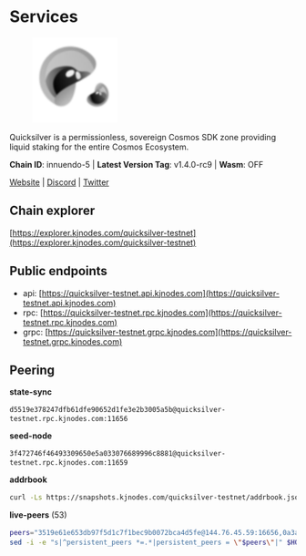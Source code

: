 # Services

<figure><img src="https://raw.githubusercontent.com/kj89/cosmos-images/main/logos/quicksilver.png" width="150" alt=""><figcaption></figcaption></figure>

Quicksilver is a permissionless, sovereign Cosmos SDK zone providing liquid staking for the entire Cosmos Ecosystem.

**Chain ID**: innuendo-5 | **Latest Version Tag**: v1.4.0-rc9 | **Wasm**: OFF

[Website](https://quicksilver.zone) | [Discord](https://discord.gg/quicksilverprotocol) | [Twitter](https://twitter.com/quicksilverzone)




## Chain explorer
[https://explorer.kjnodes.com/quicksilver-testnet](https://explorer.kjnodes.com/quicksilver-testnet)

## Public endpoints

* api: [https://quicksilver-testnet.api.kjnodes.com](https://quicksilver-testnet.api.kjnodes.com)
* rpc: [https://quicksilver-testnet.rpc.kjnodes.com](https://quicksilver-testnet.rpc.kjnodes.com)
* grpc: [https://quicksilver-testnet.grpc.kjnodes.com](https://quicksilver-testnet.grpc.kjnodes.com)

## Peering

**state-sync**

```text
d5519e378247dfb61dfe90652d1fe3e2b3005a5b@quicksilver-testnet.rpc.kjnodes.com:11656
```

**seed-node**

```text
3f472746f46493309650e5a033076689996c8881@quicksilver-testnet.rpc.kjnodes.com:11659
```

**addrbook**
```bash
curl -Ls https://snapshots.kjnodes.com/quicksilver-testnet/addrbook.json > $HOME/.quicksilverd/config/addrbook.json
```

**live-peers** (53)
```bash
peers="3519e61e653db97f5d1c7f1bec9b0072bca4d5fe@144.76.45.59:16656,0a3ac40a7a4ce35978c4da97be2eb6974bc3c58b@185.252.233.217:46656,796e72ffc343c187cd5e8397c0c09c0671d228e0@185.16.39.51:26656,d160a8908b44f2a44ce17e0be1f9056b58993b9c@65.21.139.170:21026,46f97e49a49694aead28c27be2c19300f509e273@65.108.129.94:26656,3c48a780b85d248e34e63eca5d44c624f93d09d5@135.181.59.162:11156,70c7663dba3b5181f1c3b8c92824dad070771ac6@217.13.223.167:56656,d5519e378247dfb61dfe90652d1fe3e2b3005a5b@65.109.68.190:11656,97377c16946f8e1fa69e7c2c6b7feb32c2090f09@116.202.227.117:11656,2be586e675b0f55c96905cc83496861c64112f44@65.108.99.224:56656,42f87cb55d5fdd222da28023613c66857398c4b8@5.22.223.252:26656,cc745e98b4dc9b83c5a74d41f576feda73902dfd@65.109.38.54:20026,f7edad3ff5a85d039e7de12067c63064c5b42d63@46.4.121.72:11656,f0621c59ca7cfba98015ae2a47886fc3d9c0020c@94.130.132.227:2060,1c4274460224753e8080d0efd16c0ed88fe27fc0@51.195.145.103:26656,0551eaa0db7097274410ee27a71672817e314b83@167.235.245.191:26656,a49d8d304e96350272dca24934b8295bc81d75d2@23.227.200.10:26656,a637b94cb989909cc182623748ef179b0659f148@65.109.23.114:11156,a37474c1f254cd4b16d924327a755c914e8e7d86@65.109.30.53:26656,1452d484454c0f93ddf3cbf987ce1b9cadd8f23f@65.21.95.180:37656,8ff8a186fe9cbc70d0f34891fa051f87e561a48b@158.160.0.93:26656,a288baa951cbe92b253c01c3936d930af1d56424@5.161.142.236:26656,2096650d8586b858d3369205f3b46ac4c765bc8e@65.109.53.155:26656,41f7d7004cace7bd1760a5f980a86123700c8f1d@185.146.148.116:26656,03332cdbc3d354846a18992effbb8c20aa28f52a@65.21.133.125:28656,b06ee574cf0b8641611c709a36b21c103d968c18@162.55.245.219:11656,e6bf4eca6a11035c06be529cb8c3758c2c00908f@213.170.135.20:26656,78d271e4b4692ff1ee8490f3825a541558b31870@65.21.95.46:28656,bdb93c655989b2c1882339fabb013317066dda56@95.214.52.138:26676,be637bd74973424c825c14c99b71f652fbabb48e@65.21.123.172:22656,1bb8de1360e51ed35f7c9a39d4039bfc51900730@5.9.61.120:11656,d4d83e209a2b096859821228ea17475f9a487a48@23.88.0.170:15651,25b8b792bb14e8bfdcdfa163a14710d5645a4eba@148.251.91.77:20656,e25a748120c9608c1d2a70fafa75178d862b3463@178.18.254.211:10656,e0f0703e9ce343c46e0ec01b19216715e817b358@65.109.85.170:28656,dc88be3a0075ce429a423237abe223a9528ce0df@65.108.204.119:31656,af8cfa944802a9bd510fc3407950a15e8be86c31@213.239.217.52:30656,78acdbabc08231765444b3143a222d433a5157e1@142.132.205.94:15651,13564ca7ffcc8fa6bcc6d405c96fe8c724ec17da@88.99.213.25:11656,74abcb5243d4ffc43de6ad1a288d8e50adcd467e@65.109.80.176:20656,ee6bae1a6d4a1e07f1e4bc7963cabedc6b73426e@94.130.137.119:26656,b91f0ece92f0e2cc264176b29b51a6db886e020c@84.46.246.109:26656,5c2a752c9b1952dbed075c56c600c3a79b58c395@95.214.55.232:27026,9434d151be05e013cb0f20d27b699c8272ec4c89@65.109.82.111:29656,9e0604571aa20314c2261d70b7d8823414702715@51.159.141.209:26656,6c31ea769b18d7b20b2d738df7778fb9fc3fc380@18.236.225.32:26656,c409d9297f85d1290b4d6b208a1e66015c51434d@5.161.145.173:26656,532625a997a6f891405202968607f72afe004f15@202.61.225.157:26666,f6f1e4a0baf856ff7d7f6d12868a201282914314@65.109.89.5:26656,87d4e2b90141d5d52ed04387db4a46408c3fd66c@35.228.160.230:26656,a320bf1dd2c16b60c404ab00fb06604e9377290c@65.108.44.149:20656,1a178dec165fad14ab1b2fb6832dd092f6ab7a5b@65.109.23.182:21026,b00750c6eb8c3b832955176305b6fe430bb47773@51.195.234.250:26656"
sed -i -e "s|^persistent_peers *=.*|persistent_peers = \"$peers\"|" $HOME/.quicksilverd/config/config.toml
```
